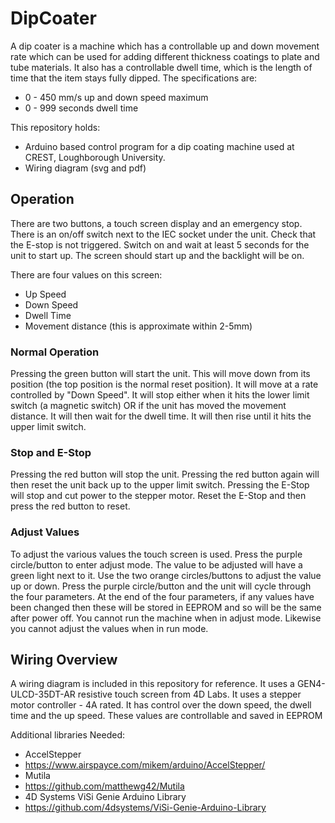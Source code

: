 # DipCoater
A dip coater is a machine which has a controllable up and down movement rate which can be used for adding different thickness coatings to plate and tube materials. It also has a controllable dwell time, which is the length of time that the item stays fully dipped.
The specifications are: 
* 0 - 450 mm/s up and down speed maximum
* 0 - 999 seconds dwell time

This repository holds:
* Arduino based control program for a dip coating machine used at CREST, Loughborough University.
* Wiring diagram (svg and pdf)

## Operation 
There are two buttons, a touch screen display and an emergency stop.
There is an on/off switch next to the IEC socket under the unit.
Check that the E-stop is not triggered.
Switch on and wait at least 5 seconds for the unit to start up. The screen should start up and the backlight will be on.

There are four values on this screen:
* Up Speed
* Down Speed
* Dwell Time
* Movement distance (this is approximate within 2-5mm)

### Normal Operation
Pressing the green button will start the unit.
This will move down from its position (the top position is the normal reset position).
It will move at a rate controlled by "Down Speed".
It will stop either when it hits the lower limit switch (a magnetic switch) OR if the unit has moved the movement distance.
It will then wait for the dwell time.
It will then rise until it hits the upper limit switch.

### Stop and E-Stop
Pressing the red button will stop the unit. Pressing the red button again will then reset the unit back up to the upper limit switch.
Pressing the E-Stop will stop and cut power to the stepper motor. Reset the E-Stop and then press the red button to reset.

### Adjust Values
To adjust the various values the touch screen is used.
Press the purple circle/button to enter adjust mode. The value to be adjusted will have a green light next to it.
Use the two orange circles/buttons to adjust the value up or down.
Press the purple circle/button and the unit will cycle through the four parameters.
At the end of the four parameters, if any values have been changed then these will be stored in EEPROM and so will be the same after power off.
You cannot run the machine when in adjust mode. Likewise you cannot adjust the values when in run mode.

## Wiring Overview
A wiring diagram is included in this repository for reference.
It uses a GEN4-ULCD-35DT-AR resistive touch screen from 4D Labs.
It uses a stepper motor controller - 4A rated.
It has control over the down speed, the dwell time and the up speed.
These values are controllable and saved in EEPROM

Additional libraries Needed:
* AccelStepper
* https://www.airspayce.com/mikem/arduino/AccelStepper/
* Mutila
* https://github.com/matthewg42/Mutila
* 4D Systems ViSi Genie Arduino Library
* https://github.com/4dsystems/ViSi-Genie-Arduino-Library
